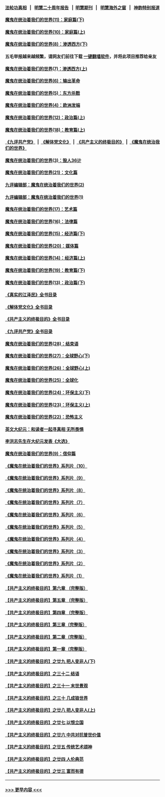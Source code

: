 #### [法轮功真相](https://github.com/gfw-breaker/truth/blob/master/README.md?t=0) &nbsp;&nbsp;|&nbsp;&nbsp; [明慧二十周年报告](https://github.com/gfw-breaker/mh-reports/blob/master/README.md?t=0) &nbsp;&nbsp;|&nbsp;&nbsp;[明慧期刊](https://github.com/gfw-breaker/mh-qikan) &nbsp;&nbsp;|&nbsp;&nbsp; [明慧海外之窗](https://github.com/gfw-breaker/mh-news/blob/master/README.md?t=0) &nbsp;&nbsp;|&nbsp;&nbsp; [神韵特别报道](https://github.com/gfw-breaker/mh-news/blob/master/shenyun.md?t=0)
#### [魔鬼在统治着我们的世界(11)：家庭篇(下)](../pages/nsc422/n10440961.md?t=11270150) 
#### [魔鬼在统治着我们的世界(10)：家庭篇(上)](../pages/nsc422/n10435448.md?t=11270150) 
#### [魔鬼在统治着我们的世界(8)：渗透西方(下)](../pages/nsc422/n10429603.md?t=11270150) 
#### 五毛举报越来越频繁，请网友们前往下载 [一键翻墙软件](https://github.com/gfw-breaker/ssr-accounts)，并将此项目推荐给亲友
#### [魔鬼在统治着我们的世界(7)：渗透西方(上)](../pages/nsc422/n10426013.md?t=11270150) 
#### [魔鬼在统治着我们的世界(6)：输出革命](../pages/nsc422/n10421536.md?t=11270150) 
#### [魔鬼在统治着我们的世界(5)：东方杀戮](../pages/nsc422/n10417707.md?t=11270150) 
#### [魔鬼在统治着我们的世界(4)：欧洲发端](../pages/nsc422/n10414890.md?t=11270150) 
#### [魔鬼在统治着我们的世界(12)：政治篇(上)](../pages/nsc422/n10444576.md?t=11270150) 
#### [魔鬼在统治着我们的世界(18)：教育篇(上)](../pages/nsc422/n10526970.md?t=11270150) 
#### [《九评共产党》](https://github.com/begood0513/9ping.md/blob/master/README.md) &nbsp;|&nbsp; [《解体党文化》](../../../../jtdwh.md/blob/master/README.md)  &nbsp;|&nbsp; [《共产主义的终极目的》](../../../../gczydzjmd.md/blob/master/README.md) &nbsp;|&nbsp; [《魔鬼在统治我们的世界》](../../../../mgztzwmdsj.md/blob/master/README.md) 
#### [魔鬼在统治着我们的世界(3)：毁人36计](../pages/nsc422/n10411583.md?t=11270150) 
#### [魔鬼在统治着我们的世界(21)：文化篇](../pages/nsc422/n10597706.md?t=11270150) 
#### [九评编辑部：魔鬼在统治着我们的世界(2)](../pages/nsc422/n10410036.md?t=11270150) 
#### [九评编辑部：魔鬼在统治着我们的世界(1)](../pages/nsc422/n10406825.md?t=11270150) 
#### [魔鬼在统治着我们的世界(17)：艺术篇](../pages/nsc422/n10499093.md?t=11270150) 
#### [魔鬼在统治着我们的世界(16)：法律篇](../pages/nsc422/n10485969.md?t=11270150) 
#### [魔鬼在统治着我们的世界(15)：经济篇(下)](../pages/nsc422/n10469975.md?t=11270150) 
#### [魔鬼在统治着我们的世界(20)：媒体篇](../pages/nsc422/n10586579.md?t=11270150) 
#### [魔鬼在统治着我们的世界(14)：经济篇(上)](../pages/nsc422/n10457370.md?t=11270150) 
#### [魔鬼在统治着我们的世界(19)：教育篇(下)](../pages/nsc422/n10564808.md?t=11270150) 
#### [魔鬼在统治着我们的世界(13)：政治篇(下)](../pages/nsc422/n10448270.md?t=11270150) 
#### [《真实的江泽民》全书目录](../pages/nsc422/n13721399.md?t=11270150) 
#### [《解体党文化》全书目录](../pages/nsc422/n13721157.md?t=11270150) 
#### [《共产主义的终极目的》全书目录](../pages/nsc422/n13721048.md?t=11270150) 
#### [《九评共产党》全书目录](../pages/nsc422/n13708085.md?t=11270150) 
#### [魔鬼在统治着我们的世界(28)：结束语](../pages/nsc422/n10936246.md?t=11270150) 
#### [魔鬼在统治着我们的世界(27)：全球野心(下)](../pages/nsc422/n10928319.md?t=11270150) 
#### [魔鬼在统治着我们的世界(26)：全球野心(上)](../pages/nsc422/n10900318.md?t=11270150) 
#### [魔鬼在统治着我们的世界(25)：全球化](../pages/nsc422/n10788205.md?t=11270150) 
#### [魔鬼在统治着我们的世界(24)：环保主义(下)](../pages/nsc422/n10695307.md?t=11270150) 
#### [魔鬼在统治着我们的世界(23)：环保主义(上)](../pages/nsc422/n10688613.md?t=11270150) 
#### [魔鬼在统治着我们的世界(22)：恐怖主义](../pages/nsc422/n10614727.md?t=11270150) 
#### [英文大纪元：和读者一起寻真相 无所畏惧](../pages/nsc422/n12542027.md?t=11270150) 
#### [李洪志先生在大纪元发表《大选》](../pages/nsc422/n12534746.md?t=11270150) 
#### [魔鬼在统治着我们的世界(9)：信仰篇](../pages/nsc422/n10432159.md?t=11270150) 
#### [《魔鬼在统治着我们的世界》系列片（10）](../pages/nsc422/n12292670.md?t=11270150) 
#### [《魔鬼在统治着我们的世界》系列片（9）](../pages/nsc422/n12290859.md?t=11270150) 
#### [《魔鬼在统治着我们的世界》系列片（8）](../pages/nsc422/n12287445.md?t=11270150) 
#### [《魔鬼在统治着我们的世界》系列片（7）](../pages/nsc422/n12283425.md?t=11270150) 
#### [《魔鬼在统治着我们的世界》系列片（6）](../pages/nsc422/n12282314.md?t=11270150) 
#### [《魔鬼在统治着我们的世界》系列片（5）](../pages/nsc422/n12281419.md?t=11270150) 
#### [《魔鬼在统治着我们的世界》系列片（4）](../pages/nsc422/n12274024.md?t=11270150) 
#### [《魔鬼在统治着我们的世界》系列片（3）](../pages/nsc422/n12271322.md?t=11270150) 
#### [《魔鬼在统治着我们的世界》系列片（2）](../pages/nsc422/n12269049.md?t=11270150) 
#### [《魔鬼在统治着我们的世界》系列片（1）](../pages/nsc422/n12267575.md?t=11270150) 
#### [【共产主义的终极目的】第六章 （完整版）](../pages/nsc422/n11428913.md?t=11270150) 
#### [【共产主义的终极目的】第五章 （完整版）](../pages/nsc422/n11428912.md?t=11270150) 
#### [【共产主义的终极目的】第四章 （完整版）](../pages/nsc422/n11428907.md?t=11270150) 
#### [【共产主义的终极目的】第三章（完整版）](../pages/nsc422/n11428848.md?t=11270150) 
#### [【共产主义的终极目的】第二章（完整版）](../pages/nsc422/n11428831.md?t=11270150) 
#### [【共产主义的终极目的】第一章（完整版）](../pages/nsc422/n11417651.md?t=11270150) 
#### [【共产主义的终极目的】之廿九 把人变非人(下)](../pages/nsc422/n11344140.md?t=11270150) 
#### [【共产主义的终极目的】之三十二 结语](../pages/nsc422/n11360535.md?t=11270150) 
#### [【共产主义的终极目的】之三十一 末世景观](../pages/nsc422/n11351129.md?t=11270150) 
#### [【共产主义的终极目的】之三十 几成狼世界](../pages/nsc422/n11348280.md?t=11270150) 
#### [【共产主义的终极目的】之廿八 把人变非人(上)](../pages/nsc422/n11340492.md?t=11270150) 
#### [【共产主义的终极目的】之廿七 以恨立国](../pages/nsc422/n11336944.md?t=11270150) 
#### [【共产主义的终极目的】之廿六 中共对抗普世价值](../pages/nsc422/n11324785.md?t=11270150) 
#### [【共产主义的终极目的】之廿五 传统艺术颂神](../pages/nsc422/n11296396.md?t=11270150) 
#### [【共产主义的终极目的】之廿四 人伦典范](../pages/nsc422/n11296397.md?t=11270150) 
#### [【共产主义的终极目的】之廿三 富而有德](../pages/nsc422/n11283598.md?t=11270150) 

----
#### [ >>> 更早内容 <<< ](../indexes/nsc422-earlier.md)
